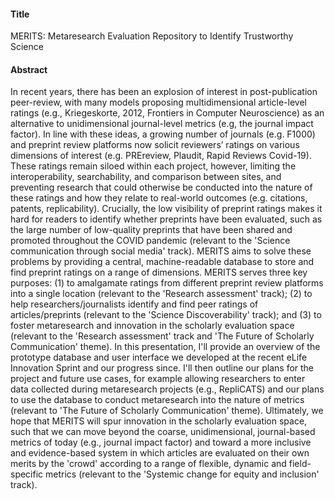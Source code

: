 #### Title
MERITS: Metaresearch Evaluation Repository to Identify Trustworthy Science

#### Abstract
In recent years, there has been an explosion of interest in post-publication peer-review, with many models proposing multidimensional article-level ratings (e.g., Kriegeskorte, 2012, Frontiers in Computer Neuroscience) as an alternative to unidimensional journal-level metrics (e.g, the journal impact factor). In line with these ideas, a growing number of journals (e.g. F1000) and preprint review platforms now solicit reviewers’ ratings on various dimensions of interest (e.g. PREreview, Plaudit, Rapid Reviews Covid-19). These ratings remain siloed within each project, however, limiting the interoperability, searchability, and comparison between sites, and preventing research that could otherwise be conducted into the nature of these ratings and how they relate to real-world outcomes (e.g. citations, patents, replicability). Crucially, the low visibility of preprint ratings makes it hard for readers to identify whether preprints have been evaluated, such as the large number of low-quality preprints that have been shared and promoted throughout the COVID pandemic (relevant to the 'Science communication through social media' track). MERITS aims to solve these problems by providing a central, machine-readable database to store and find preprint ratings on a range of dimensions. MERITS serves three key purposes: (1) to amalgamate ratings from different preprint review platforms into a single location  (relevant to the 'Research assessment' track); (2) to help researchers/journalists identify and find peer ratings of articles/preprints (relevant to the 'Science Discoverability' track); and (3) to foster metaresearch and innovation in the scholarly evaluation space  (relevant to the 'Research assessment' track and 'The Future of Scholarly Communication' theme). In this presentation, I'll provide an overview of the prototype database and user interface we developed at the recent eLife Innovation Sprint and our progress since. I'll then outline our plans for the project and future use cases, for example allowing researchers to enter data collected during metaresearch projects (e.g., RepliCATS) and our plans to use the database to conduct metaresearch into the nature of metrics (relevant to 'The Future of Scholarly Communication' theme). Ultimately, we hope that MERITS will spur innovation in the scholarly evaluation space, such that we can move beyond the coarse, unidimensional, journal-based metrics of today (e.g., journal impact factor) and toward a more inclusive and evidence-based system in which articles are evaluated on their own merits by the 'crowd' according to a range of flexible, dynamic and field-specific metrics (relevant to the 'Systemic change for equity and inclusion' track). 
